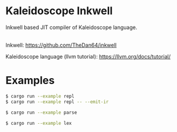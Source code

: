 # Kaleidoscope Inkwell
Inkwell based JIT compiler of Kaleidoscope language.  
<br/>

Inkwell: https://github.com/TheDan64/inkwell

Kaleidoscope language (llvm tutorial): https://llvm.org/docs/tutorial/

# Examples
```sh
$ cargo run --example repl
$ cargo run --example repl -- --emit-ir
```
```sh
$ cargo run --example parse
```
```sh
$ cargo run --example lex
```